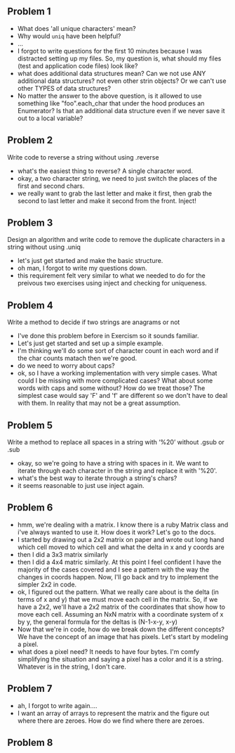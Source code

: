 ## Problem 1

* What does 'all unique characters' mean?
* Why would `uniq` have been helpful?
* ...
* I forgot to write questions for the first 10 minutes because I was distracted
setting up my files.  So, my question is, what should my files (test and
application code files) look like?
* what does additional data structures mean?  Can we not use ANY additional data
  structures?   not even other strin objects?  Or we can't use other TYPES of
  data structures?
* No matter the answer to the above question, is it allowed to use something
  like "foo".each\_char that under the hood produces an Enumerator?  Is that an
  additional data structure even if we never save it out to a local variable?


## Problem 2
Write code to reverse a string without using .reverse
* what's the easiest thing to reverse?  A single character word.
* okay, a two character string, we need to just switch the places of the first
  and second chars.
* we really want to grab the last letter and make it first, then grab the second
  to last letter and make it second from the front.  Inject!

## Problem 3
Design an algorithm and write code to remove the duplicate characters in
a string without using .uniq
* let's just get started and make the basic structure.
* oh man, I forgot to write my questions down.
* this requirement felt very similar to what we needed to do for the preivous
  two exercises using inject and checking for uniqueness.

## Problem 4
Write a method to decide if two strings are anagrams or not
* I've done this problem before in Exercism so it sounds familiar.
* Let's just get started and set up a simple example.
* I'm thinking we'll do some sort of character count in each word and if the
  char counts matach then we're good.
* do we need to worry about caps?
* ok, so I have a working implementation with very simple cases.  What could
  I be missing with more complicated cases?  What about some words with caps and
  some without?  How do we treat those?  The simplest case would say 'F' and 'f'
  are different so we don't have to deal with them.  In reality that may not be
  a great assumption.

## Problem 5
Write a method to replace all spaces in a string with ‘%20’ without .gsub or
.sub
* okay, so we're going to have a string with spaces in it.  We want to iterate
  through each character in the string and replace it with '%20'.
* what's the best way to iterate through a string's chars?
* it seems reasonable to just use inject again.

## Problem 6
* hmm, we're dealing with a matrix.  I know there is a ruby Matrix class and
  i've always wanted to use it. How does it work?  Let's go to the docs.
* I started by drawing out a 2x2 matrix on paper and wrote out long hand which
  cell moved to which cell and what the delta in x and y coords are
* then I did a 3x3 matrix similarly
* then I did a 4x4 matric similarly.  At this point I feel confident I have the
  majority of the cases covered and I see a pattern with the way the changes in
  coords happen.  Now, I'll go back and try to implement the simpler 2x2 in
  code.
* ok, I figured out the pattern.  What we really care about is the delta (in
  terms of x and y) that we must move each cell in the matrix.  So, if we have
  a 2x2, we'll have a 2x2 matrix of the coordinates that show how to move each
  cell.  Assuming an NxN matrix with a coordinate system of x by y, the general formula for the deltas is (N-1-x-y, x-y)
* Now that we're in code, how do we break down the different concepts?  We have
  the concept of an image that has pixels.  Let's start by modeling a pixel.
* what does a pixel need?  It needs to have four bytes.  I'm comfy simplifying
  the situation and saying a pixel has a color and it is a string.  Whatever is
  in the string, I don't care.


## Problem 7
* ah, I forgot to write again....
* I want an array of arrays to represent the matrix and the figure out where
  there are zeroes.  How do we find where there are zeroes.


## Problem 8
